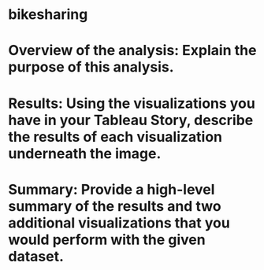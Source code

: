 # bikesharing

# Overview of the analysis: Explain the purpose of this analysis.
# Results: Using the visualizations you have in your Tableau Story, describe the results of each visualization underneath the image.
# Summary: Provide a high-level summary of the results and two additional visualizations that you would perform with the given dataset.
